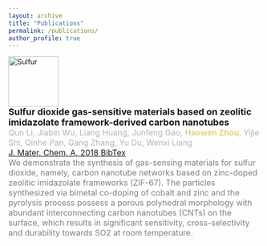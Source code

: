 ```yaml
---
layout: archive
title: "Publications"
permalink: /publications/
author_profile: true
---
```

<html>
<head>
<style>
div.pub {
  line-height: 120%;
}

.title-text {
    color: #186F65 ; /* Dark Green */
    font-size: 4; /* Font size of 4 */
}

.author-text {
    color: gray ; /* Dark Green */
    font-size: 3; /* Font size of 4 */
}


.publication {
  display: flex;
  align-items: center; /* Vertically center-align content */
}

.publication-image {
  margin-right: 10px;
}

.publication-details {
  flex-grow: 1; /* Expand to fill available space */
}

/* Apply your other CSS styles for fonts, colors, links, etc. as needed */


</style>
</head>
<body>


<!-- 4. Single-shot digital phase-shifting Moir\'{e} patterns for 3D topography ([link](10.1364/AO.404424) )


```
@article{Guo:21,
author = {Haiyun Guo and Haowen Zhou and Partha P. Banerjee},
journal = {Appl. Opt.},
number = {4},
pages = {A84--A92},
publisher = {Optica Publishing Group},
title = {Single-shot digital phase-shifting Moir\'{e} patterns for 3D topography},
volume = {60},
month = {Feb},
year = {2021},
url = {https://opg.optica.org/ao/abstract.cfm?URI=ao-60-4-A84},
doi = {10.1364/AO.404424},
}
```


3. 3D object recognition through processing of 2D holograms ([link](10.1364/AO.58.00G197))

```
@article{Zhou:19,
author = {Haowen Zhou and Xiaomeng Sui and Liangcai Cao and Partha P. Banerjee},
journal = {Appl. Opt.},
keywords = {Digital holography; Fresnel diffraction; Optical correlators; Pattern recognition; Position sensors; Structured light},
number = {34},
pages = {G177--G186},
publisher = {Optica Publishing Group},
title = {Digital correlation of computer-generated holograms for 3D face recognition},
volume = {58},
month = {Dec},
year = {2019},
url = {https://opg.optica.org/ao/abstract.cfm?URI=ao-58-34-G177},
doi = {10.1364/AO.58.00G177},
}
```

2. 3D object recognition through processing of 2D holograms ([link](10.1364/AO.58.00G197))

```
@article{Bordbar:19,
author = {Behzad Bordbar and Haowen Zhou and Partha P. Banerjee},
journal = {Appl. Opt.},
number = {34},
pages = {G197--G203},
publisher = {Optica Publishing Group},
title = {3D object recognition through processing of 2D holograms},
volume = {58},
month = {Dec},
year = {2019},
url = {https://opg.optica.org/ao/abstract.cfm?URI=ao-58-34-G197},
doi = {10.1364/AO.58.00G197}},
``` -->








<div class="publication">
  <div class="publication-image">
    <img src="https://raw.githubusercontent.com/hwzhou2020/hwzhou2020.github.io/master/_publications/Sulfur.png" alt="Sulfur" width="100" height="100">
  </div>
  <div class="publication-details">
    <font size="4">
      <span style="color: #191717;">
        <strong>
          Sulfur dioxide gas-sensitive materials based on zeolitic imidazolate framework-derived carbon nanotubes
        </strong>
      </span>
    </font>
    <br>
    <font size="3">
      <span style="color: #B4B4B3;">
        Qun Li, Jiabin Wu, Liang Huang, Junfeng Gao, <span style="color: #E5D283;"><strong>Haowen Zhou</strong></span>, Yijie Shi, Qinhe Pan, Gang Zhang, Yu Du, Wenxi Liang
      </span>
    </font>
    <br>
    <font size="3">
      <span style="color: #4F709C;">
        <a href="https://doi.org/10.1039/C8TA02036A">
          J. Mater. Chem. A, 2018
        </a>
        <a href="https://raw.githubusercontent.com/hwzhou2020/hwzhou2020.github.io/blob/master/_publications/Sulfur%20dioxide%20gas-sensitive.txt">
          BibTex
        </a>
      </span>
    </font>
    <br>
    <font size="3">
      <span style="color: gray;">
        We demonstrate the synthesis of gas-sensing materials for sulfur dioxide, namely, carbon nanotube networks based on zinc-doped zeolitic imidazolate frameworks (ZIF-67). The particles synthesized via bimetal co-doping of cobalt and zinc and the pyrolysis process possess a porous polyhedral morphology with abundant interconnecting carbon nanotubes (CNTs) on the surface, which results in significant sensitivity, cross-selectivity and durability towards SO2 at room temperature.
      </span>
    </font>
  </div>
</div>































<!-- <div class="pub">

  <div style="float: left; margin-right: 10px;">
    <img src="https://github.com/hwzhou2020/hwzhou2020.github.io/blob/master/_publications/Sulfur.png" alt="Sulfur" width="100" height="100">
  </div>

  <font size="3">
    <span style="color: #191717;">
      <strong>
        Sulfur dioxide gas-sensitive materials based on zeolitic imidazolate framework-derived carbon nanotubes
      </strong>
    </span>
  </font>

  <br>

  <font size="3">
    <span style="color: #B4B4B3;">
      Qun Li, Jiabin Wu, Liang Huang, Junfeng Gao,  <span style="color: #E5D283;"><strong>Haowen Zhou</strong></span>, Yijie Shi, Qinhe Pan, Gang Zhang, Yu Du, Wenxi Liang
    </span>
  </font>
  
  <br>

  <font size="3">
    <span style="color: #4F709C;">
      <a href="https://doi.org/10.1039/C8TA02036A">
        J. Mater. Chem. A, 2018
      </a>
      <a href="https://github.com/hwzhou2020/hwzhou2020.github.io/blob/master/_publications/Sulfur%20dioxide%20gas-sensitive.txt">
        BibTex
      </a>
    </span>
  </font>

  <br>

  <font size="3">
    <span style="color: gray;">
      We demonstrate the synthesis of gas-sensing materials for sulfur dioxide, namely, carbon nanotube networks based on zinc-doped zeolitic imidazolate frameworks (ZIF-67). The particles synthesized via bimetal co-doping of cobalt and zinc and the pyrolysis process possess a porous polyhedral morphology with abundant interconnecting carbon nanotubes (CNTs) on the surface, which results in significant sensitivity, cross-selectivity and durability towards SO2 at room temperature.
    </span>
  </font>

</div> -->


<!-- {% if author.googlescholar %}
  You can also find my articles on <u><a href="{{https://scholar.google.com/citations?user=feZDslgAAAAJ&hl=en}}">my Google Scholar profile</a>.</u>
{% endif %}

{% include base_path %} -->

<!-- {% for post in site.publications reversed %}
  {% include archive-single.html %}
{% endfor %} -->
